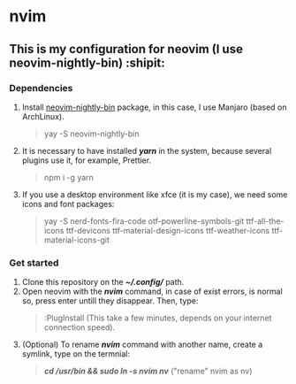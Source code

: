 # nvim 
## This is my configuration for neovim (I use neovim-nightly-bin) :shipit:
### Dependencies
1. Install [neovim-nightly-bin](https://aur.archlinux.org/packages/neovim-nightly-bin/) package, in this case, I use Manjaro (based on ArchLinux).
   > yay -S neovim-nightly-bin
1. It is necessary to have installed *__yarn__* in the system, because several plugins use it, for example, Prettier.
   > npm i -g yarn
1. If you use a desktop environment like xfce (it is my case), we need some icons and font packages:
   > yay -S nerd-fonts-fira-code otf-powerline-symbols-git ttf-all-the-icons ttf-devicons ttf-material-design-icons ttf-weather-icons  ttf-material-icons-git
### Get started
1. Clone this repository on the *__~/.config/__* path.
1. Open neovim with the *__nvim__* command, in case of exist errors, is normal so, press enter untill they disappear. Then, type:
   >  :PlugInstall (This take a few minutes, depends on your internet connection speed).
1. (Optional) To rename *__nvim__* command with another name, create a symlink, type on the termnial: 
   > *__cd /usr/bin && sudo ln -s nvim nv__* ("rename" nvim as nv)
   > 
